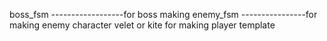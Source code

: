 boss_fsm ------------------for boss making
enemy_fsm ----------------for making enemy character
velet or kite for making player template
